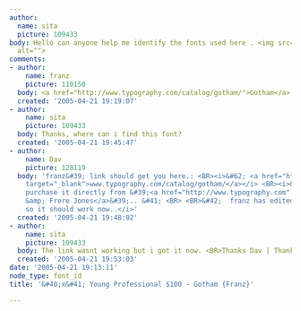 ```yaml
---
author:
  name: sita
  picture: 109433
body: Hello can anyone help me identify the fonts used here . <img src="http://www.typophile.com/forums/messages/83/70459.jpg"
  alt="">
comments:
- author:
    name: franz
    picture: 110150
  body: <a href="http://www.typography.com/catalog/gotham/">Gotham</a>
  created: '2005-04-21 19:19:07'
- author:
    name: sita
    picture: 109433
  body: Thanks, where can i find this font?
  created: '2005-04-21 19:45:47'
- author:
    name: Dav
    picture: 128119
  body: 'franz&#39; link should get you here.: <BR><i>&#62; <a href="http://www.typography.com/catalog/gotham/"
    target="_blank">www.typography.com/catalog/gotham/</a></i> <BR><i>&#40; You may
    purchase it directly from &#39;<a href="http://www.typography.com" target="_blank">Hoefler
    &amp; Frere Jones</a>&#39;.. &#41; <BR> <BR>&#42;  franz has edited his link,
    so it should work now..</i>'
  created: '2005-04-21 19:48:02'
- author:
    name: sita
    picture: 109433
  body: The link wasnt working but i got it now. <BR>Thanks Dav | Thanks franz
  created: '2005-04-21 19:53:03'
date: '2005-04-21 19:13:11'
node_type: font_id
title: '&#40;x&#41; Young Professional $100 - Gotham {Franz}'

---
```

